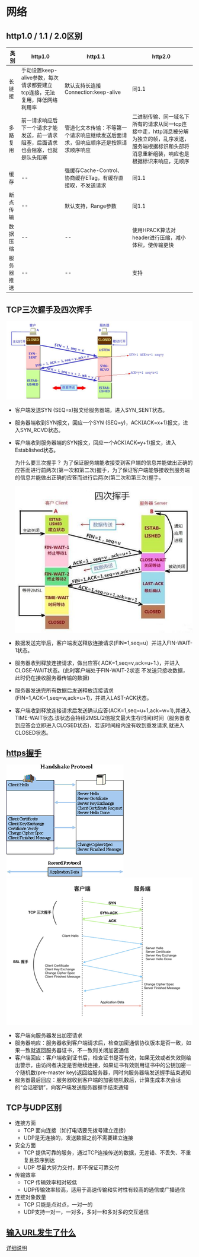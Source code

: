 # 网络

## http1.0 / 1.1 / 2.0区别

   | 类别 | http1.0 | http1.1 | http2.0 |
   | ---  | --- | --- | --- |
   | 长链接 | 手动设置keep-alive参数，每次请求都要建立tcp连接，无法复用，降低网络利用率 | 默认支持长连接Connection:keep-alive | 同1.1 |
   | 多路复用 | 前一请求响应后下一个请求才能发送，前一请求阻塞，后面请求也会阻塞，也就是队头阻塞 | 管道化文本传输：不等第一个请求响应继续发送后面请求，但响应顺序还是按照请求顺序响应 | 二进制传输、同一域名下所有的请求从同一tcp连接中走，http消息被分解为独立的帧，乱序发送，服务端根据标识和头部将消息重新组装，响应也是根据标识来响应，无顺序 |
   | 缓存 | -- | 强缓存Cache-Control、协商缓存ETag，有缓存直接取，不发送请求 | 同1.1 |
   | 断点传输 | -- | 默认支持，Range参数 | 同1.1 |
   | 数据压缩 | -- | -- | 使用HPACK算法对header进行压缩，减小体积，使传输更快 |
   | 服务器推送 | -- | -- | 支持 |

## TCP三次握手及四次挥手

   ![握手](./../imges/woshou.jpg)

* 客户端发送SYN (SEQ=x)报文给服务器端，进入SYN_SENT状态。
* 服务器端收到SYN报文，回应一个SYN (SEQ=y)，ACK(ACK=x+1)报文，进入SYN_RCVD状态。
* 客户端收到服务器端的SYN报文，回应一个ACK(ACK=y+1)报文，进入Established状态。

   为什么要三次握手？
   为了保证服务端能收接受到客户端的信息并能做出正确的应答而进行前两次(第一次和第二次)握手，为了保证客户端能够接收到服务端的信息并能做出正确的应答而进行后两次(第二次和第三次)握手。

   ![挥手](./../imges/wave.jpg)

* 数据发送完毕后，客户端发送释放连接请求(FIN=1,seq=u）并进入FIN-WAIT-1状态。
* 服务器收到释放连接请求，做出应答( ACK=1,seq=v,ack=u+1.)，并进入CLOSE-WAIT状态。(此时客户端处于FIN-WAIT-2状态   不发送只接收数据，此时仍在接收服务器传输的数据)
* 服务器发送完所有数据后发送释放连接请求(FIN=1,ACK=1,seq=w,ack=u+1)，并进入LAST-ACK状态。
* 客户端收到释放连接请求后发送确认应答(ACK=1,seq=u+1,ack=w+1),并进入TIME-WAIT状态.该状态会持续2MSL(2倍报文最大生存时间)时间（服务器收到应答会立即进入CLOSED状态)，若该时间段内没有收到重发请求,就进入CLOSED状态。

## [https握手](https://github.com/liuhanqu/fe-interview/issues/1)

   ![https握手](./../imges/https.gif)
   ![TCP及https握手](./../imges/https-handshake.jpg)

* 客户端向服务器发出加密请求
* 服务器响应：服务器收到客户端请求后，检查加密通信协议版本是否一致，如果一致就返回服务器证书，不一致则关闭加密通信
* 客户端回应：客户端收到证书后，检查证书是否有效，如果无效或者失效则给出警示，由访问者决定是否继续连接，如果证书有效则用证书中的公钥加密一个随机数(pre-master key)返回给服务器，同时向服务器端发送握手结束通知
* 服务器最后回应：服务器收到客户端的加密随机数后，计算生成本次会话的“会话密钥”，向客户端发送服务器握手结束通知

## TCP与UDP区别

* 连接方面
  * TCP 面向连接（如打电话要先拨号建立连接）
  * UDP是无连接的，发送数据之前不需要建立连接
* 安全方面
  * TCP 提供可靠的服务，通过TCP连接传送的数据，无差错、不丢失、不重复且按序到达
  * UDP 尽最大努力交付，即不保证可靠交付
* 传输效率
  * TCP 传输效率相对较低
  * UDP传输效率较高，适用于高速传输和实时性有较高的通信或广播通信
* 连接对象数量
  * TCP 只能是点对点，一对一的
  * UDP支持一对一，一对多，多对一和多对多的交互通信

## [输入URL发生了什么](https://www.yuque.com/fcant/web-notes/igm6nb)

   [详细说明](https://www.yuque.com/lichen-wgwan/zswpvg/epfz9b)
